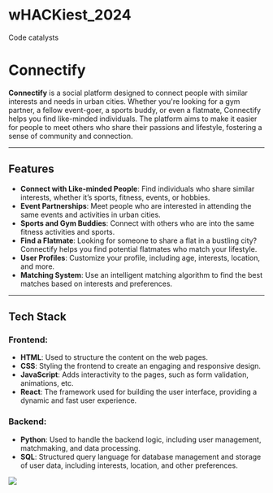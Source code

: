 # wHACKiest_2024
Code catalysts

# Connectify

**Connectify** is a social platform designed to connect people with similar interests and needs in urban cities. Whether you're looking for a gym partner, a fellow event-goer, a sports buddy, or even a flatmate, Connectify helps you find like-minded individuals. The platform aims to make it easier for people to meet others who share their passions and lifestyle, fostering a sense of community and connection.

---

## Features

- **Connect with Like-minded People**: Find individuals who share similar interests, whether it’s sports, fitness, events, or hobbies.
- **Event Partnerships**: Meet people who are interested in attending the same events and activities in urban cities.
- **Sports and Gym Buddies**: Connect with others who are into the same fitness activities and sports.
- **Find a Flatmate**: Looking for someone to share a flat in a bustling city? Connectify helps you find potential flatmates who match your lifestyle.
- **User Profiles**: Customize your profile, including age, interests, location, and more.
- **Matching System**: Use an intelligent matching algorithm to find the best matches based on interests and preferences.

---

## Tech Stack

### Frontend:
- **HTML**: Used to structure the content on the web pages.
- **CSS**: Styling the frontend to create an engaging and responsive design.
- **JavaScript**: Adds interactivity to the pages, such as form validation, animations, etc.
- **React**: The framework used for building the user interface, providing a dynamic and fast user experience.

### Backend:
- **Python**: Used to handle the backend logic, including user management, matchmaking, and data processing.
- **SQL**: Structured query language for database management and storage of user data, including interests, location, and other preferences.

<img src="C:\Users\deepa\Desktop\New folder (3)\WhatsApp Image 2024-12-22 at 15.49.23_6289e2ee.jpg">

